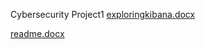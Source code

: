 Cybersecurity Project1 
[exploringkibana.docx](https://github.com/DRobinson920/Project-1/files/6965825/exploringkibana.docx)

[readme.docx](https://github.com/DRobinson920/Project-1/files/6965797/readme.docx)
